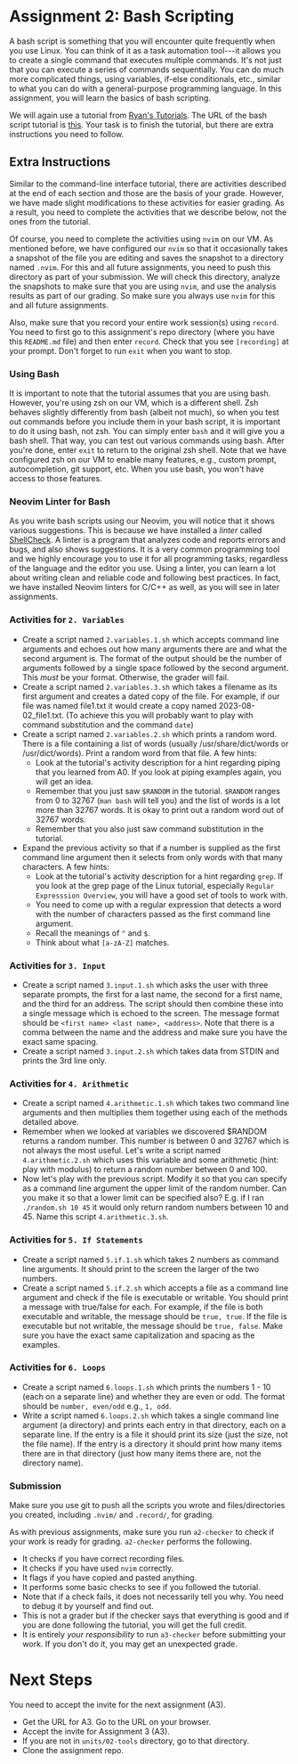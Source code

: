 # Assignment 2: Bash Scripting

A bash script is something that you will encounter quite frequently when you use Linux. You can
think of it as a task automation tool---it allows you to create a single command that executes
multiple commands. It's not just that you can execute a series of commands sequentially. You can do
much more complicated things, using variables, if-else conditionals, etc., similar to what you can
do with a general-purpose programming language. In this assignment, you will learn the basics of
bash scripting.

We will again use a tutorial from [Ryan's Tutorials](https://ryanstutorials.net). The URL of the
bash script tutorial is [this](https://ryanstutorials.net/bash-scripting-tutorial/). Your task is to
finish the tutorial, but there are extra instructions you need to follow.

## Extra Instructions

Similar to the command-line interface tutorial, there are activities described at the end of each
section and those are the basis of your grade. However, we have made slight modifications to these
activities for easier grading. As a result, you need to complete the activities that we describe
below, not the ones from the tutorial.

Of course, you need to complete the activities using `nvim` on our VM. As mentioned before, we have
configured our `nvim` so that it occasionally takes a snapshot of the file you are editing and saves
the snapshot to a directory named `.nvim`. For this and all future assignments, you need to push
this directory as part of your submission. We will check this directory, analyze the snapshots to
make sure that you are using `nvim`, and use the analysis results as part of our grading. So make
sure you always use `nvim` for this and all future assignments.

Also, make sure that you record your entire work session(s) using `record`. You need to first go to
this assignment's repo directory (where you have this `README.md` file) and then enter `record`.
Check that you see `[recording]` at your prompt. Don't forget to run `exit` when you want to
stop.

### Using Bash

It is important to note that the tutorial assumes that you are using bash. However, you're using zsh
on our VM, which is a different shell. Zsh behaves slightly differently from bash (albeit not much),
so when you test out commands before you include them in your bash script, it is important to do it
using bash, not zsh. You can simply enter `bash` and it will give you a bash shell. That way, you
can test out various commands using bash. After you're done, enter `exit` to return to the original
zsh shell. Note that we have configured zsh on our VM to enable many features, e.g., custom prompt,
autocompletion, git support, etc. When you use bash, you won't have access to those features.

### Neovim Linter for Bash

As you write bash scripts using our Neovim, you will notice that it shows various suggestions. This
is because we have installed a *linter* called [ShellCheck](https://www.shellcheck.net/). A linter
is a program that analyzes code and reports errors and bugs, and also shows suggestions. It is a
very common programming tool and we highly encourage you to use it for all programming tasks,
regardless of the language and the editor you use. Using a linter, you can learn a lot about writing
clean and reliable code and following best practices. In fact, we have installed Neovim linters for
C/C++ as well, as you will see in later assignments.

### Activities for `2. Variables`

* Create a script named `2.variables.1.sh` which accepts command line arguments and echoes out how
  many arguments there are and what the second argument is. The format of the output should be the
  number of arguments followed by a single space followed by the second argument. This *must* be
  your format. Otherwise, the grader will fail.
* Create a script named `2.variables.3.sh` which takes a filename as its first argument and creates
  a dated copy of the file. For example, if our file was named file1.txt it would create a copy
  named 2023-08-02_file1.txt. (To achieve this you will probably want to play with command
  substitution and the command `date`)
* Create a script named `2.variables.2.sh` which prints a random word. There is a file containing a
  list of words (usually /usr/share/dict/words or /usr/dict/words). Print a random word from that
  file. A few hints:
    * Look at the tutorial's activity description for a hint regarding piping that you learned from
      A0. If you look at piping examples again, you will get an idea.
    * Remember that you just saw `$RANDOM` in the tutorial. `$RANDOM` ranges from 0 to 32767 (`man
      bash` will tell you) and the list of words is a lot more than 32767 words. It is okay to print
      out a random word out of 32767 words.
    * Remember that you also just saw command substitution in the tutorial.
* Expand the previous activity so that if a number is supplied as the first command line argument
  then it selects from only words with that many characters. A few hints:
    * Look at the tutorial's activity description for a hint regarding `grep`. If you look at the
      grep page of the Linux tutorial, especially `Regular Expresssion Overview`, you will have a
      good set of tools to work with.
    * You need to come up with a regular expression that detects a word with the number of
      characters passed as the first command line argument.
    * Recall the meanings of `^` and `$`.
    * Think about what `[a-zA-Z]` matches.

### Activities for `3. Input`

* Create a script named `3.input.1.sh` which asks the user with three separate prompts, the first
  for a last name, the second for a first name, and the third for an address. The script should then
  combine these into a single message which is echoed to the screen. The message format should be
  `<first name> <last name>, <address>`. Note that there is a comma between the name and the address
  and make sure you have the exact same spacing.
* Create a script named `3.input.2.sh` which takes data from STDIN and prints the 3rd line only.

### Activities for `4. Arithmetic`

* Create a script named `4.arithmetic.1.sh` which takes two command line arguments and then
  multiplies them together using each of the methods detailed above.
* Remember when we looked at variables we discovered $RANDOM returns a random number. This number is
  between 0 and 32767 which is not always the most useful. Let's write a script named
  `4.arithmetic.2.sh` which uses this variable and some arithmetic (hint: play with modulus) to
  return a random number between 0 and 100.
* Now let's play with the previous script. Modify it so that you can specify as a command line
  argument the upper limit of the random number. Can you make it so that a lower limit can be
  specified also? E.g. if I ran `./random.sh 10 45` it would only return random numbers between 10
  and 45. Name this script `4.arithmetic.3.sh`.

### Activities for `5. If Statements`

* Create a script named `5.if.1.sh` which takes 2 numbers as command line arguments. It should print
  to the screen the larger of the two numbers.
* Create a script named `5.if.2.sh` which accepts a file as a command line argument and check if the
  file is executable or writable. You should print a message with true/false for each. For example,
  if the file is both executable and writable, the message should be `true, true`. If the file is
  executable but not writable, the message should be `true, false`. Make sure you have the exact
  same capitalization and spacing as the examples.

### Activities for `6. Loops`

* Create a script named `6.loops.1.sh` which prints the numbers 1 - 10 (each on a separate line) and
  whether they are even or odd. The format should be `number, even/odd` e.g., `1, odd`.
* Write a script named `6.loops.2.sh` which takes a single command line argument (a directory) and
  prints each entry in that directory, each on a separate line. If the entry is a file it should
  print its size (just the size, not the file name). If the entry is a directory it should print how
  many items there are in that directory (just how many items there are, not the directory name).

### Submission

Make sure you use git to push all the scripts you wrote and files/directories you created, including
`.nvim/` and `.record/`, for grading.

As with previous assignments, make sure you run `a2-checker` to check if your work is ready for
grading. `a2-checker` performs the following.
* It checks if you have correct recording files.
* It checks if you have used `nvim` correctly.
* It flags if you have copied and pasted anything.
* It performs some basic checks to see if you followed the tutorial.
* Note that if a check fails, it does not necessarily tell you why. You need to debug it by yourself
  and find out.
* This is not a grader but if the checker says that everything is good and if you are done following
  the tutorial, you will get the full credit.
* It is entirely *your responsibility* to run `a3-checker` before submitting your work. If you don't
  do it, you may get an unexpected grade.

# Next Steps

You need to accept the invite for the next assignment (A3).

* Get the URL for A3. Go to the URL on your browser.
* Accept the invite for Assignment 3 (A3).
* If you are not in `units/02-tools` directory, go to that directory.
* Clone the assignment repo.
